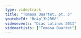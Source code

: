 ```yaml
---
type: videotrack
title: "Tomasa Quartet, pt. 5"
youtubeId: "Rc4p13b2RM8"
videoevents: "Dias Latinos 2011"
videoartists: ["Tomasa Quartet"]
---
```

